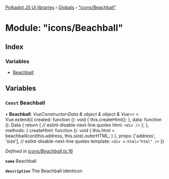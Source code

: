 [Polkadot JS UI libraries](../README.md) › [Globals](../globals.md) › ["icons/Beachball"](_icons_beachball_.md)

# Module: "icons/Beachball"

## Index

### Variables

* [Beachball](_icons_beachball_.md#const-beachball)

## Variables

### `Const` Beachball

• **Beachball**: *VueConstructor‹Data & object & object & Vue‹››* = Vue.extend({
  created: function (): void {
    this.createHtml();
  },
  data: function (): Data {
    return {
      // eslint-disable-next-line quotes
      html: `<div />`
    };
  },
  methods: {
    createHtml: function (): void {
      this.html = beachballIcon(this.address, this.size).outerHTML;
    }
  },
  props: ['address', 'size'],
  // eslint-disable-next-line quotes
  template: `<div v-html="html" />`
})

*Defined in [icons/Beachball.ts:16](https://github.com/polkadot-js/ui/blob/47fa7f9f0/packages/vue-identicon/src/icons/Beachball.ts#L16)*

**`name`** Beachball

**`description`** The Beachball identicon
